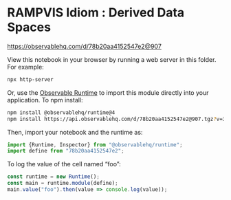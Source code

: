 # RAMPVIS Idiom : Derived Data Spaces

https://observablehq.com/d/78b20aa4152547e2@907

View this notebook in your browser by running a web server in this folder. For
example:

~~~sh
npx http-server
~~~

Or, use the [Observable Runtime](https://github.com/observablehq/runtime) to
import this module directly into your application. To npm install:

~~~sh
npm install @observablehq/runtime@4
npm install https://api.observablehq.com/d/78b20aa4152547e2@907.tgz?v=3
~~~

Then, import your notebook and the runtime as:

~~~js
import {Runtime, Inspector} from "@observablehq/runtime";
import define from "78b20aa4152547e2";
~~~

To log the value of the cell named “foo”:

~~~js
const runtime = new Runtime();
const main = runtime.module(define);
main.value("foo").then(value => console.log(value));
~~~
